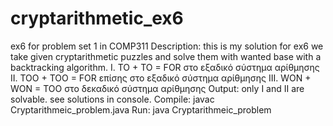 # cryptarithmetic_ex6
ex6 for problem set 1 in COMP311
Description: this is my solution for ex6 we take given cryptarithmetic puzzles and solve them with wanted base with a backtracking algorithm.
I. TO + TO = FOR στο εξαδικό σύστημα αρίθμησης
II. TOO + TOO = FOR επίσης στο εξαδικό σύστημα αρίθμησης
III. WON + WON = TOO στο δεκαδικό σύστημα αρίθμησης
Output: only I and II are solvable. see solutions in console.
Compile: javac Cryptarithmeic_problem.java
Run: java Cryptarithmeic_problem
